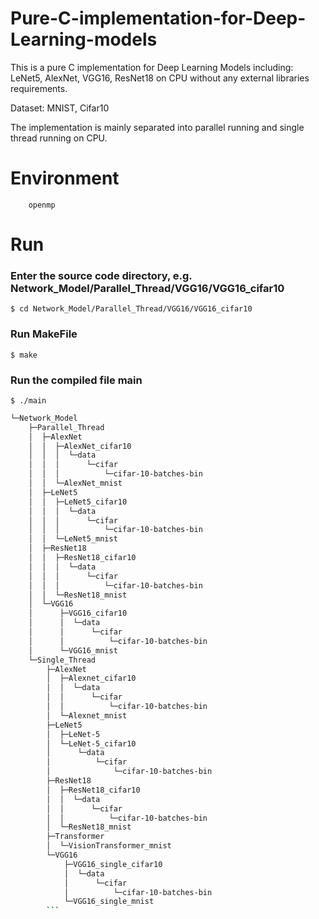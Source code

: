 # Pure-C-implementation-for-Deep-Learning-models
This is a pure C implementation for Deep Learning Models including: LeNet5, AlexNet, VGG16, ResNet18 on CPU without any external libraries requirements.

Dataset: MNIST, Cifar10

The implementation is mainly separated into parallel running and single thread running on CPU.

# Environment
``` g++ 17
    openmp
```

# Run
### Enter the source code directory, e.g. Network_Model/Parallel_Thread/VGG16/VGG16_cifar10

```$ cd Network_Model/Parallel_Thread/VGG16/VGG16_cifar10 ```

### Run MakeFile

```$ make```

### Run the compiled file main

```$ ./main```

```bash
└─Network_Model
    ├─Parallel_Thread
    │  ├─AlexNet
    │  │  ├─AlexNet_cifar10
    │  │  │  └─data
    │  │  │      └─cifar
    │  │  │          └─cifar-10-batches-bin
    │  │  └─AlexNet_mnist
    │  ├─LeNet5
    │  │  ├─LeNet5_cifar10
    │  │  │  └─data
    │  │  │      └─cifar
    │  │  │          └─cifar-10-batches-bin
    │  │  └─LeNet5_mnist
    │  ├─ResNet18
    │  │  ├─ResNet18_cifar10
    │  │  │  └─data
    │  │  │      └─cifar
    │  │  │          └─cifar-10-batches-bin
    │  │  └─ResNet18_mnist
    │  └─VGG16
    │      ├─VGG16_cifar10
    │      │  └─data
    │      │      └─cifar
    │      │          └─cifar-10-batches-bin
    │      └─VGG16_mnist
    └─Single_Thread
        ├─AlexNet
        │  ├─Alexnet_cifar10
        │  │  └─data
        │  │      └─cifar
        │  │          └─cifar-10-batches-bin
        │  └─Alexnet_mnist
        ├─LeNet5
        │  ├─LeNet-5
        │  └─LeNet-5_cifar10
        │      └─data
        │          └─cifar
        │              └─cifar-10-batches-bin
        ├─ResNet18
        │  ├─ResNet18_cifar10
        │  │  └─data
        │  │      └─cifar
        │  │          └─cifar-10-batches-bin
        │  └─ResNet18_mnist
        ├─Transformer
        │  └─VisionTransformer_mnist
        └─VGG16
            ├─VGG16_single_cifar10
            │  └─data
            │      └─cifar
            │          └─cifar-10-batches-bin
            └─VGG16_single_mnist
        ```

